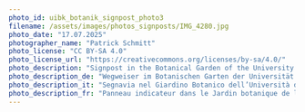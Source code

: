 ```yaml
---
photo_id: uibk_botanik_signpost_photo3
filename: /assets/images/photos_signposts/IMG_4280.jpg
photo_date: "17.07.2025"
photographer_name: "Patrick Schmitt"
photo_license: "CC BY-SA 4.0"
photo_license_url: "https://creativecommons.org/licenses/by-sa/4.0/"
photo_description: "Signpost in the Botanical Garden of the University of Innsbruck."
photo_description_de: "Wegweiser im Botanischen Garten der Universität Innsbruck."
photo_description_it: "Segnavia nel Giardino Botanico dell’Università di Innsbruck."
photo_description_fr: "Panneau indicateur dans le Jardin botanique de l’Université d’Innsbruck."
---
```

